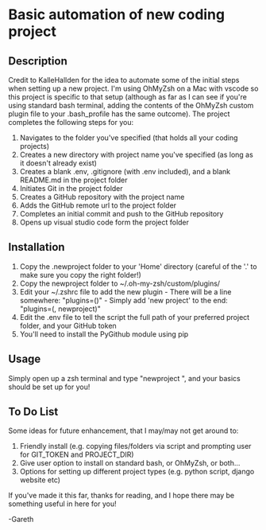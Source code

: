 # Basic automation of new coding project

## Description

Credit to KalleHallden for the idea to automate some of the initial steps when setting up a new project. I'm using OhMyZsh on a Mac with vscode so this project is specific to that setup (although as far as I can see if you're using standard bash terminal, adding the contents of the OhMyZsh custom plugin file to your .bash_profile has the same outcome). The project completes the following steps for you:

  1. Navigates to the folder you've specified (that holds all your coding projects)
  2. Creates a new directory with project name you've specified (as long as it doesn't already exist)
  3. Creates a blank .env, .gitignore (with .env included), and a blank README.md in the project folder
  4. Initiates Git in the project folder
  5. Creates a GitHub repository with the project name
  6. Adds the GitHub remote url to the project folder
  7. Completes an initial commit and push to the GitHub repository
  8. Opens up visual studio code form the project folder

## Installation

  1. Copy the .newproject folder to your 'Home' directory (careful of the '.' to make sure you copy the right folder!)
  2. Copy the newproject folder to ~/.oh-my-zsh/custom/plugins/
  3. Edit your ~/.zshrc file to add the new plugin
    - There will be a line somewhere: "plugins=(<some text here>)"
    - Simply add 'new project' to the end: "plugins=(<some text here>, newproject)"
  4. Edit the .env file to tell the script the full path of your preferred project folder, and your GitHub token
  5. You'll need to install the PyGithub module using pip

## Usage

Simply open up a zsh terminal and type "newproject <project-name>", and your basics should be set up for you!

## To Do List

Some ideas for future enhancement, that I may/may not get around to:

  1. Friendly install (e.g. copying files/folders via script and prompting user for GIT_TOKEN and PROJECT_DIR)
  2. Give user option to install on standard bash, or OhMyZsh, or both...
  3. Options for setting up different project types (e.g. python script, django website etc)

If you've made it this far, thanks for reading, and I hope there may be something useful in here for you!

-Gareth
